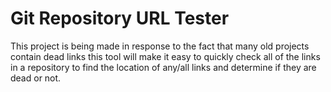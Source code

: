 # Git Repository URL Tester

This project is being made in response to the fact that many old projects contain dead links
this tool will make it easy to quickly check all of the links in a repository to 
find the location of any/all links and determine if they are dead or not. 


